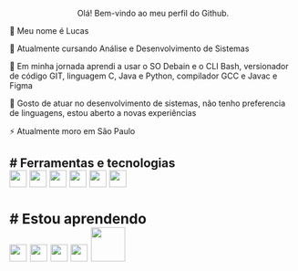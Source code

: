 <p align="center"> Olá! Bem-vindo ao meu perfil do Github.
          
<p>👋 Meu nome é Lucas

<p>🔭 Atualmente cursando Análise e Desenvolvimento de Sistemas

<p>🌱 Em minha jornada aprendi a usar o SO Debain e o CLI Bash, versionador de código GIT, linguagem C, Java e Python, compilador GCC e Javac e Figma

<p>🤔 Gosto de atuar no desenvolvimento de sistemas, não tenho preferencia de linguagens, estou aberto a novas experiências

<p>⚡ Atualmente moro em São Paulo

<h2># Ferramentas e tecnologias

<div display"flex">          
<img style="width: 30px; height: 30px;" src="https://cdn.jsdelivr.net/gh/devicons/devicon/icons/debian/debian-original.svg" />
<img style="width: 30px; height: 30px;" src="https://cdn.jsdelivr.net/gh/devicons/devicon/icons/bash/bash-original.svg" />
<img style="width: 30px; height: 30px;" src="https://cdn.jsdelivr.net/gh/devicons/devicon/icons/git/git-original.svg" />          
<img style="width: 30px; height: 30px;" src="https://cdn.jsdelivr.net/gh/devicons/devicon/icons/c/c-original.svg" />
<img style="width: 30px; height: 30px;" src="https://cdn.jsdelivr.net/gh/devicons/devicon/icons/java/java-original.svg" />
<img style="width: 30px; height: 30px;" src="https://cdn.jsdelivr.net/gh/devicons/devicon/icons/python/python-original.svg" />  
          
<div/>          

<h3># Estou aprendendo

<div display"flex">           

<img style="width: 30px; height: 30px;" src="https://cdn.jsdelivr.net/gh/devicons/devicon/icons/figma/figma-original.svg" />
<img style="width: 30px; height: 30px;" src="https://cdn.jsdelivr.net/gh/devicons/devicon/icons/javascript/javascript-original.svg" /> 
<img style="width: 30px; height: 30px;" src="https://cdn.jsdelivr.net/gh/devicons/devicon/icons/kotlin/kotlin-original.svg" />
<img style="width: 30px; height: 30px;" src="https://cdn.jsdelivr.net/gh/devicons/devicon/icons/swift/swift-original.svg" />
<img style="width: 60px; height: 60px; text-align: center;" src="https://cdn.jsdelivr.net/gh/devicons/devicon/icons/oracle/oracle-original.svg" />
                 
<div/>      
